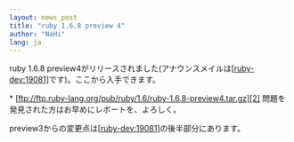 ```yaml
---
layout: news_post
title: "ruby 1.6.8 preview 4"
author: "NaHi"
lang: ja
---
```


ruby 1.6.8
preview4がリリースされました(アナウンスメイルは[\[ruby-dev:19081\]][1]です)。ここから入手できます。

 \* [ftp://ftp.ruby-lang.org/pub/ruby/1.6/ruby-1.6.8-preview4.tar.gz][2] 問題を発見された方はお早めにレポートを、よろしく。

preview3からの変更点は[\[ruby-dev:19081\]][1]の後半部分にあります。



[1]: http://blade.nagaokaut.ac.jp/cgi-bin/scat.rb/ruby/ruby-dev/19081 
[2]: ftp://ftp.ruby-lang.org/pub/ruby/1.6/ruby-1.6.8-preview4.tar.gz 
